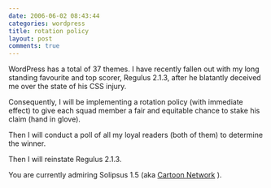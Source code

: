 ```yaml
---
date: 2006-06-02 08:43:44
categories: wordpress
title: rotation policy
layout: post
comments: true
---
```

WordPress has a total of 37 themes. I have recently fallen out with my
long standing favourite and top scorer, Regulus 2.1.3, after he
blatantly deceived me over the state of his CSS injury.

Consequently, I will be implementing a rotation policy (with immediate
effect) to give each squad member a fair and equitable chance to stake
his claim (hand in glove).

Then I will conduct a poll of all my loyal readers (both of them) to
determine the winner.

Then I will reinstate Regulus 2.1.3.

You are currently admiring Solipsus 1.5 (aka
[Cartoon Network](http://www.nbrightside.com/blog/2006/05/31/cartoon-network/)
).

